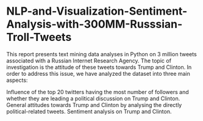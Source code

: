 # NLP-and-Visualization-Sentiment-Analysis-with-300MM-Russsian-Troll-Tweets

This report presents text mining data analyses in Python on 3 million tweets associated with a Russian Internet Research Agency. 
The topic of investigation is the attitude of these tweets towards Trump and Clinton. In order to address this issue, we have analyzed the dataset into three main aspects: 

Influence of the top 20 twitters having the most number of followers and whether they are leading a political discussion on Trump and Clinton.
General attitudes towards Trump and Clinton by analysing the directly political-related tweets. 
Sentiment analysis on Trump and Clinton.
